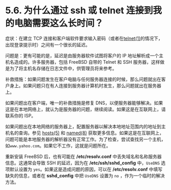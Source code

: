 # 5.6. 为什么通过 ssh 或 telnet 连接到我的电脑需要这么长时间？

症状：在建立 TCP 连接和客户端软件要求输入密码（或者在[telnet(1)](https://www.freebsd.org/cgi/man.cgi?query=telnet&sektion=1&format=html)的情况下，出现登录提示时）之间有一个很长的延迟。

问题是：更有可能的是，延迟是由服务器软件试图将客户的 IP 地址解析成一个主机名造成的。许多服务器，包括 FreeBSD 自带的 Telnet 和 SSH 服务器，这样做是为了将主机名存储在日志文件中，供管理员将来参考。

补救措施：如果问题发生在客户电脑与任何服务器连接的时候，那么问题就出在客户身上。如果问题只在有人连接到服务器计算机时发生，那么问题就出在服务器上。

如果问题出在客户端，唯一的补救措施是修复 DNS，以便服务器能够解决。如果这是在本地网络上，就认为是服务器的问题，继续阅读。如果这是在互联网上，请联系你的 ISP。

如果问题出在本地网络的服务器上，配置服务器以解决本地地址范围内的地址到主机名的查询。参见 [hosts(5)](https://www.freebsd.org/cgi/man.cgi?query=hosts&sektion=5&format=html) 和 [named(8)](https://www.freebsd.org/cgi/man.cgi?query=named&sektion=8&format=html) 获取更多信息。如果这是在互联网上，问题可能是本地服务器的解析器没有正常工作。为了检查，尝试查找另一个主机，如`www.yahoo.com`。如果它不工作，这就是问题所在。

重新安装 FreeBSD 后，也有可能在 **/etc/resolv.conf** 中丢失域名和名称服务器信息。这通常会导致 SSH 的延迟，因为在 **/etc/ssh/sshd_config** 中，`UseDNS` 选项默认设置为 `yes`。如果这是造成问题的原因，可以在 **/etc/resolv.conf** 中填写缺失的信息，或者在 **sshd_config** 中把 `UseDNS` 设置为 `no` ，作为一个临时的解决方法。
